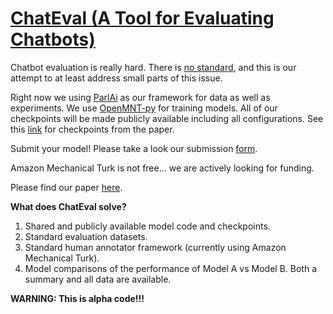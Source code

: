 # [ChatEval (A Tool for Evaluating Chatbots)](https://chateval.github.io/)
Chatbot evaluation is really hard. There is [no standard](http://www.seas.upenn.edu/~joao/chatbot_human_evaluation.pdf), and this is our attempt to at least address small parts of this issue.

Right now we using [ParlAi](http://parl.ai/) as our framework for data as well as experiments. We use [OpenMNT-py](https://github.com/OpenNMT/OpenNMT-py) for training models. All of our checkpoints will be made publicly available including all configurations. See this [link](http://chatbot-eval-data.s3-accelerate.amazonaws.com/results/available_checkpoints.txt) for checkpoints from the paper. 

Submit your model! Please take a look our submission [form](http://www.seas.upenn.edu/~joao/qc7.html).

Amazon Mechanical Turk is not free... we are actively looking for funding.

Please find our paper [here](Chatbot_Evaluation_2018_COLING.pdf).

**What does ChatEval solve?**
 1. Shared and publicly available model code and checkpoints.
 1. Standard evaluation datasets.
 1. Standard human annotator framework (currently using Amazon Mechanical Turk).
 1. Model comparisons of the performance of Model A vs Model B. Both a summary and all data are available.
 
**WARNING: This is alpha code!!!**


